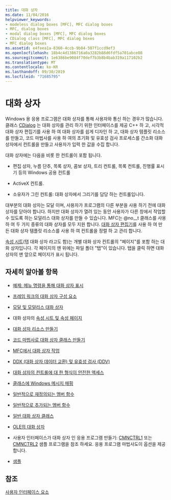 ```yaml
---
title: 대화 상자
ms.date: 11/04/2016
helpviewer_keywords:
- modeless dialog boxes [MFC], MFC dialog boxes
- MFC, dialog boxes
- modal dialog boxes [MFC], MFC dialog boxes
- CDialog class [MFC], MFC dialog boxes
- MFC dialog boxes
ms.assetid: e4feea1a-8360-4ccb-9b84-507f1ccd9ef3
ms.openlocfilehash: 18b4c4d1386716a0a3282b88d6fdf5a701abce08
ms.sourcegitcommit: 1e6386be9084f70def7b3b8b4bab319a117102b2
ms.translationtype: MT
ms.contentlocale: ko-KR
ms.lasthandoff: 09/30/2019
ms.locfileid: "71685795"
---
```

# <a name="dialog-boxes"></a>대화 상자

Windows 용 응용 프로그램은 대화 상자를 통해 사용자와 통신 하는 경우가 많습니다. 클래스 [CDialog](../mfc/reference/cdialog-class.md) 는 대화 상자를 관리 하기 위한 인터페이스를 제공 C++ 하 고, 시각적 대화 상자 편집기를 사용 하 여 대화 상자를 쉽게 디자인 하 고, 대화 상자 템플릿 리소스를 만들고, 코드 마법사를 사용 하 여의 초기화 및 유효성 검사 프로세스를 간소화 대화 상자에서 컨트롤을 만들고 사용자가 입력 한 값을 수집 합니다.

대화 상자에는 다음을 비롯 한 컨트롤이 포함 됩니다.

- 편집 상자, 누름 단추, 목록 상자, 콤보 상자, 트리 컨트롤, 목록 컨트롤, 진행률 표시기 등의 Windows 공용 컨트롤

- ActiveX 컨트롤.

- 소유자가 그린 컨트롤: 대화 상자에서 그리기를 담당 하는 컨트롤입니다.

대부분의 대화 상자는 모달 이며, 사용자가 프로그램의 다른 부분을 사용 하기 전에 대화 상자를 닫아야 합니다. 하지만 대화 상자가 열려 있는 동안 사용자가 다른 창에서 작업할 수 있도록 하는 모덜리스 대화 상자를 만들 수 있습니다. MFC는 @no__t 클래스를 사용 하 여 두 가지 종류의 대화 상자를 모두 지원 합니다. [대화 상자 편집기](../windows/dialog-editor.md)를 사용 하 여 만든 대화 상자 템플릿 리소스를 사용 하 여 컨트롤을 정렬 하 고 관리 합니다.

[속성 시트](../mfc/property-sheets-mfc.md)(탭 대화 상자 라고도 함)는 개별 대화 상자 컨트롤의 "페이지"를 포함 하는 대화 상자입니다. 각 페이지의 맨 위에는 파일 폴더 "탭"이 있습니다. 탭을 클릭 하면 대화 상자의 맨 앞으로 페이지가 표시 됩니다.

## <a name="what-do-you-want-to-know-more-about"></a>자세히 알아볼 항목

- [예제: 메뉴 명령을 통해 대화 상자 표시](../mfc/example-displaying-a-dialog-box-via-a-menu-command.md)

- [프레임 워크의 대화 상자 구성 요소](../mfc/dialog-box-components-in-the-framework.md)

- [모달 및 모덜리스 대화 상자](../mfc/modal-and-modeless-dialog-boxes.md)

- 대화 상자의 [속성 시트 및 속성 페이지](../mfc/property-sheets-and-property-pages-mfc.md)

- [대화 상자 리소스 만들기](../mfc/creating-the-dialog-resource.md)

- [코드 마법사로 대화 상자 클래스 만들기](../mfc/creating-a-dialog-class-with-code-wizards.md)

- [MFC에서 대화 상자 작업](../mfc/life-cycle-of-a-dialog-box.md)

- [DDX (대화 상자 데이터 교환) 및 유효성 검사 (DDV)](../mfc/dialog-data-exchange-and-validation.md)

- [대화 상자의 컨트롤에 대 한 형식이 안전한 액세스](../mfc/type-safe-access-to-controls-in-a-dialog-box.md)

- [클래스에 Windows 메시지 매핑](../mfc/mapping-windows-messages-to-your-class.md)

- [일반적으로 재정의되는 멤버 함수](../mfc/commonly-overridden-member-functions.md)

- [일반적으로 추가되는 멤버 함수](../mfc/commonly-added-member-functions.md)

- [일반 대화 상자 클래스](../mfc/common-dialog-classes.md)

- [OLE의 대화 상자](../mfc/dialog-boxes-in-ole.md)

- 사용자 인터페이스가 대화 상자 인 응용 프로그램 만들기: [CMNCTRL1](../overview/visual-cpp-samples.md) 또는 [CMNCTRL2](../overview/visual-cpp-samples.md) 샘플 프로그램을 참조 하세요. 응용 프로그램 마법사도이 옵션을 제공 합니다.

- [샘플](../mfc/dialog-sample-list.md)

## <a name="see-also"></a>참조

[사용자 인터페이스 요소](../mfc/user-interface-elements-mfc.md)
